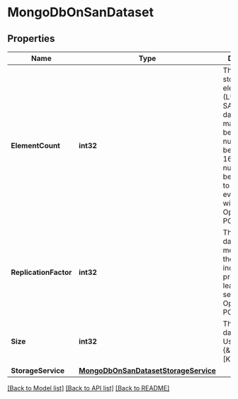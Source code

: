 # MongoDbOnSanDataset

## Properties

Name | Type | Description | Notes
------------ | ------------- | ------------- | -------------
**ElementCount** | **int32** | The number of storage elements (LUNs for SAN) of the database to maintain.  Must be an even number between 2 and 16.  Odd numbers will be rounded up to the next even number within range. Optional in the POST body | [optional] 
**ReplicationFactor** | **int32** | The number of data bearing members of the replicaset, including 1 primary and at least 1 secondary. Optional in the POST body | [optional] 
**Size** | **int32** | The size of the database. Usage: {&amp;lt;integer&amp;gt;[KB|MB|GB|TB|PB]} Required in the POST body and optional in the PATCH body | [optional] 
**StorageService** | [**MongoDbOnSanDatasetStorageService**](mongo_db_on_san_dataset_storage_service.md) |  | [optional] 

[[Back to Model list]](../README.md#documentation-for-models) [[Back to API list]](../README.md#documentation-for-api-endpoints) [[Back to README]](../README.md)


